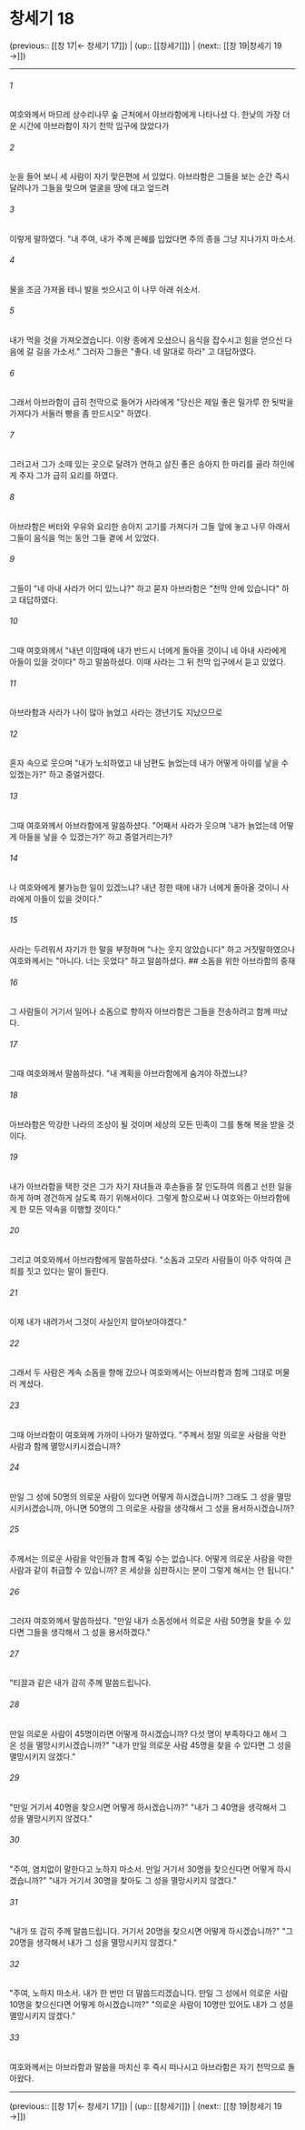 # 창세기 18

(previous:: [[창 17|← 창세기 17]]) | (up:: [[창세기]]) | (next:: [[창 19|창세기 19 →]])

***




###### 1 

여호와께서 마므레 상수리나무 숲 근처에서 아브라함에게 나타나셨 다. 한낮의 가장 더운 시간에 아브라함이 자기 천막 입구에 앉았다가 



###### 2 

눈을 들어 보니 세 사람이 자기 맞은편에 서 있었다. 아브라함은 그들을 보는 순간 즉시 달려나가 그들을 맞으며 얼굴을 땅에 대고 엎드려 



###### 3 

이렇게 말하였다. "내 주여, 내가 주께 은혜를 입었다면 주의 종을 그냥 지나가지 마소서. 



###### 4 

물을 조금 가져올 테니 발을 씻으시고 이 나무 아래 쉬소서. 



###### 5 

내가 먹을 것을 가져오겠습니다. 이왕 종에게 오셨으니 음식을 잡수시고 힘을 얻으신 다음에 갈 길을 가소서." 그러자 그들은 "좋다. 네 말대로 하라" 고 대답하였다. 



###### 6 

그래서 아브라함이 급히 천막으로 들어가 사라에게 "당신은 제일 좋은 밀가루 한 됫박을 가져다가 서둘러 빵을 좀 만드시오" 하였다. 



###### 7 

그러고서 그가 소떼 있는 곳으로 달려가 연하고 살진 좋은 송아지 한 마리를 골라 하인에게 주자 그가 급히 요리를 하였다. 



###### 8 

아브라함은 버터와 우유와 요리한 송아지 고기를 가져다가 그들 앞에 놓고 나무 아래서 그들이 음식을 먹는 동안 그들 곁에 서 있었다. 



###### 9 

그들이 "네 아내 사라가 어디 있느냐?" 하고 묻자 아브라함은 "천막 안에 있습니다" 하고 대답하였다. 



###### 10 

그때 여호와께서 "내년 이맘때에 내가 반드시 너에게 돌아올 것이니 네 아내 사라에게 아들이 있을 것이다" 하고 말씀하셨다. 이때 사라는 그 뒤 천막 입구에서 듣고 있었다. 



###### 11 

아브라함과 사라가 나이 많아 늙었고 사라는 갱년기도 지났으므로 



###### 12 

혼자 속으로 웃으며 "내가 노쇠하였고 내 남편도 늙었는데 내가 어떻게 아이를 낳을 수 있겠는가?" 하고 중얼거렸다. 



###### 13 

그때 여호와께서 아브라함에게 말씀하셨다. "어째서 사라가 웃으며 '내가 늙었는데 어떻게 아들을 낳을 수 있겠는가?' 하고 중얼거리는가? 



###### 14 

나 여호와에게 불가능한 일이 있겠느냐? 내년 정한 때에 내가 너에게 돌아올 것이니 사라에게 아들이 있을 것이다." 



###### 15 

사라는 두려워서 자기가 한 말을 부정하며 "나는 웃지 않았습니다" 하고 거짓말하였으나 여호와께서는 "아니다. 너는 웃었다" 하고 말씀하셨다. ## 소돔을 위한 아브라함의 중재 



###### 16 

그 사람들이 거기서 일어나 소돔으로 향하자 아브라함은 그들을 전송하려고 함께 떠났다. 



###### 17 

그때 여호와께서 말씀하셨다. "내 계획을 아브라함에게 숨겨야 하겠느냐? 



###### 18 

아브라함은 막강한 나라의 조상이 될 것이며 세상의 모든 민족이 그를 통해 복을 받을 것이다. 



###### 19 

내가 아브라함을 택한 것은 그가 자기 자녀들과 후손들을 잘 인도하여 의롭고 선한 일을 하게 하며 경건하게 살도록 하기 위해서이다. 그렇게 함으로써 나 여호와는 아브라함에게 한 모든 약속을 이행할 것이다." 



###### 20 

그리고 여호와께서 아브라함에게 말씀하셨다. "소돔과 고모라 사람들이 아주 악하여 큰 죄를 짓고 있다는 말이 들린다. 



###### 21 

이제 내가 내려가서 그것이 사실인지 알아보아야겠다." 



###### 22 

그래서 두 사람은 계속 소돔을 향해 갔으나 여호와께서는 아브라함과 함께 그대로 머물러 계셨다. 



###### 23 

그때 아브라함이 여호와께 가까이 나아가 말하였다. "주께서 정말 의로운 사람을 악한 사람과 함께 멸망시키시겠습니까? 



###### 24 

만일 그 성에 50명의 의로운 사람이 있다면 어떻게 하시겠습니까? 그래도 그 성을 멸망시키시겠습니까, 아니면 50명의 그 의로운 사람을 생각해서 그 성을 용서하시겠습니까? 



###### 25 

주께서는 의로운 사람을 악인들과 함께 죽일 수는 없습니다. 어떻게 의로운 사람을 악한 사람과 같이 취급할 수 있습니까? 온 세상을 심판하시는 분이 그렇게 해서는 안 됩니다." 



###### 26 

그러자 여호와께서 말씀하셨다. "만일 내가 소돔성에서 의로운 사람 50명을 찾을 수 있다면 그들을 생각해서 그 성을 용서하겠다." 



###### 27 

"티끌과 같은 내가 감히 주께 말씀드립니다. 



###### 28 

만일 의로운 사람이 45명이라면 어떻게 하시겠습니까? 다섯 명이 부족하다고 해서 그 온 성을 멸망시키시겠습니까?" "내가 만일 의로운 사람 45명을 찾을 수 있다면 그 성을 멸망시키지 않겠다." 



###### 29 

"만일 거기서 40명을 찾으시면 어떻게 하시겠습니까?" "내가 그 40명을 생각해서 그 성을 멸망시키지 않겠다." 



###### 30 

"주여, 염치없이 말한다고 노하지 마소서. 만일 거기서 30명을 찾으신다면 어떻게 하시겠습니까?" "내가 거기서 30명을 찾아도 그 성을 멸망시키지 않겠다." 



###### 31 

"내가 또 감히 주께 말씀드립니다. 거기서 20명을 찾으시면 어떻게 하시겠습니까?" "그 20명을 생각해서 내가 그 성을 멸망시키지 않겠다." 



###### 32 

"주여, 노하지 마소서. 내가 한 번만 더 말씀드리겠습니다. 만일 그 성에서 의로운 사람 10명을 찾으신다면 어떻게 하시겠습니까?" "의로운 사람이 10명만 있어도 내가 그 성을 멸망시키지 않겠다." 



###### 33 

여호와께서는 아브라함과 말씀을 마치신 후 즉시 떠나시고 아브라함은 자기 천막으로 돌아왔다.

***

(previous:: [[창 17|← 창세기 17]]) | (up:: [[창세기]]) | (next:: [[창 19|창세기 19 →]])
